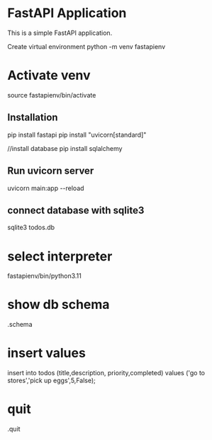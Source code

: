 # FastAPI Application

This is a simple FastAPI application.



Create virtual environment
python -m venv fastapienv

# Activate venv
source fastapienv/bin/activate


## Installation

pip install fastapi
pip install "uvicorn[standard]"

//install database
pip install sqlalchemy


## Run uvicorn server
uvicorn main:app --reload



## connect database with sqlite3
sqlite3 todos.db


# select interpreter
fastapienv/bin/python3.11


# show db schema
.schema

# insert values
insert into todos (title,description, priority,completed) values ('go to stores','pick up eggs',5,False);

# quit
.quit


